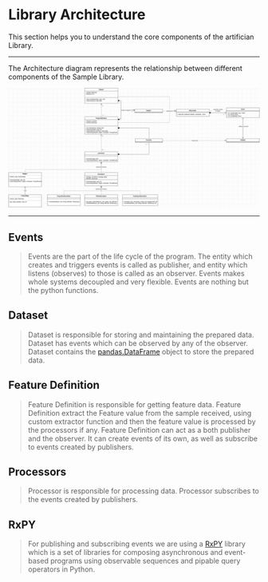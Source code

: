 # Library Architecture

This section helps you to understand the core components of the artifician Library.


---

The Architecture diagram represents the relationship between different components of the Sample Library.



![image](_static/artifician_library.png)


---

## Events

> Events are the part of the life cycle of the program. The entity which creates and
> triggers events is called as publisher, and entity which listens (observes) to those is
> called as an observer. Events makes whole systems decoupled and very flexible.
> Events are nothing but the python functions.

## Dataset

> Dataset is responsible for storing and maintaining the prepared data.
> Dataset has events which can be observed by any of the observer.
> Dataset contains the [pandas.DataFrame](https://pandas.pydata.org/) object to store the
> prepared data.

## Feature Definition

> Feature Definition is responsible for getting feature data.
> Feature Definition extract the Feature value from the sample received, using custom
> extractor function and then the feature value is processed by the processors if any.
> Feature Definition can act as a both publisher and the observer.
> It can create events of its own, as well as subscribe to events created by publishers.

## Processors

> Processor is responsible for processing data. Processor subscribes to the events created by publishers.

## RxPY

> For publishing and subscribing events we are using a [RxPY](https://rxpy.readthedocs.io/en/latest/)  library
> which is a set of libraries for composing asynchronous and event-based programs using observable sequences
> and pipable query operators in Python.
